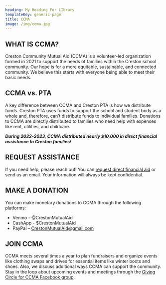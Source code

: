 ```yaml
---
heading: My Heading For LIbrary
templateKey: generic-page
title: CCMA
image: /img/ccma.jpg
---
```

## WHAT IS CCMA?

Creston Community Mutual Aid (CCMA) is a volunteer-led organization formed in 2021 to support the needs of families within the Creston school community. Our hope is for a more equitable, sustainable, and connected community. We believe this starts with everyone being able to meet their basic needs.

## CCMA vs. PTA

A key difference between CCMA and Creston PTA is how we distribute funds. Creston PTA uses funds to support the school and student body as a whole and, therefore, can’t distribute funds to individual families. Donations to CCMA are directly distributed to families who need help with expenses like rent, utilities, and childcare.

***During 2022-2023, CCMA distributed nearly $10,000 in direct financial assistance to Creston families!***

## REQUEST ASSISTANCE

If you need help, please reach out! You can [request direct financial aid](https://m7scym5f.r.us-east-1.awstrack.me/L0/https:%2F%2Fdocs.google.com%2Fforms%2Fd%2Fe%2F1FAIpQLSdWDSDuXTB3ln-X_B40FUNxxqfGrWG-SwTjymP9e4SPaVtCAA%2Fviewform%3Ffbclid=IwAR0qXOqb8xa8Knkm7cMgiMK9HzGAIYRmxsHx5Oubnlpg1ceQcEbLM9T83AE/1/0100018a9ac4233a-97da9d82-3230-4c58-b441-ec1b4f61264d-000000/uGegcxnD6iH5NgtnRF-mdXchmBQ=339) or send us an email. Your information will always be kept confidential.

## MAKE A DONATION

You can make monetary donations to CCMA through the following platforms:

* Venmo - @CrestonMutualAid
* CashApp - $CrestonMutualAid
* PayPal – [CrestonMutualAid@gmail.com](mailto:CrestonMutualAid@gmail.com)

## JOIN CCMA

CCMA meets several times a year to plan fundraisers and organize events like clothing swaps and drives for essential items like winter boots and shoes. Also, we discuss additional ways CCMA can support the community. Stay in the loop about upcoming events and meetings through the [Giving Circle for CCMA Facebook group](https://m7scym5f.r.us-east-1.awstrack.me/L0/https:%2F%2Fwww.facebook.com%2Fgroups%2F3913060025416670%2F/1/0100018a9ac4233a-97da9d82-3230-4c58-b441-ec1b4f61264d-000000/qwTQlZpEZy_PVx9TEE_FlmeI06w=339).